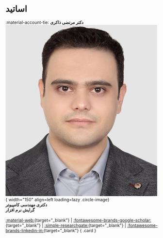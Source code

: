 #   اساتید



<div class="grid" markdown>

:material-account-tie: __دکتر مرتضی ذاکری__
![Morteza Zakeri](figs/zakeri.jpg){ width="150"  align=left loading=lazy .circle-image}
<br/>
**دکتری مهندسی کامپیوتر**
<br/>
**گرایش نرم افزار**
<br/>
<br/>
[:material-web:](https://www.m-zakeri.ir/){target="_blank"}
|
[:fontawesome-brands-google-scholar:](https://scholar.google.com/citations?user=km5DzwwAAAAJ&hl=en){target="_blank"}
|
[:simple-researchgate:](https://www.researchgate.net/profile/Morteza-Zakeri){target="_blank"}
|
[:fontawesome-brands-linkedin-in:](https://www.linkedin.com/in/mortazazakeri/){target="_blank"}
{ .card }

</div>
